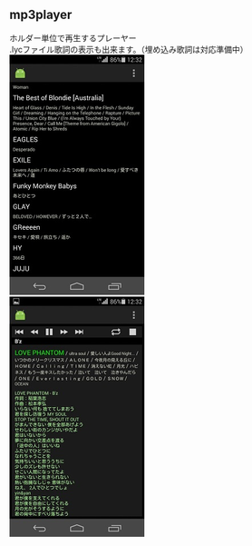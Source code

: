 ## mp3player
ホルダー単位で再生するプレーヤー  
.lycファイル歌詞の表示も出来ます。（埋め込み歌詞は対応準備中）  
![main](app/リリース/main.jpeg)  
![play](app/リリース/play.jpeg)

